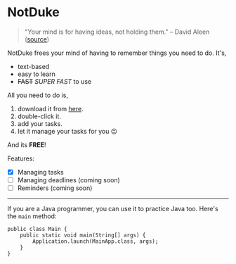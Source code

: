 # NotDuke

>"Your mind is for having ideas, not holding them." – David Aleen ([source](https://dansilvestre.com/productivity-quotes))

NotDuke frees your mind of having to remember things you need to do. It's,

- text-based
- easy to learn
- ~~FAST~~ *SUPER FAST* to use

All you need to do is,

1. download it from [here](https://github.com/yorklim/ip/releases).
1. double-click it.
1. add your tasks.
1. let it manage your tasks for you :wink:

And its **FREE**!

Features:
- [x] Managing tasks
- [ ] Managing deadlines (coming soon)
- [ ] Reminders (coming soon)

---
If you are a Java programmer, you can use it to practice Java too. Here's the `main` method:
```
public class Main {
    public static void main(String[] args) {
        Application.launch(MainApp.class, args);
    }
}
```
